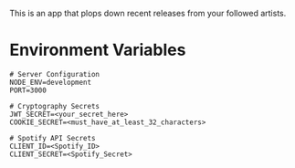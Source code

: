 This is an app that plops down recent releases from your followed artists.

# Environment Variables
```
# Server Configuration
NODE_ENV=development
PORT=3000

# Cryptography Secrets
JWT_SECRET=<your_secret_here>
COOKIE_SECRET=<must_have_at_least_32_characters>

# Spotify API Secrets
CLIENT_ID=<Spotify_ID>
CLIENT_SECRET=<Spotify_Secret>
```
